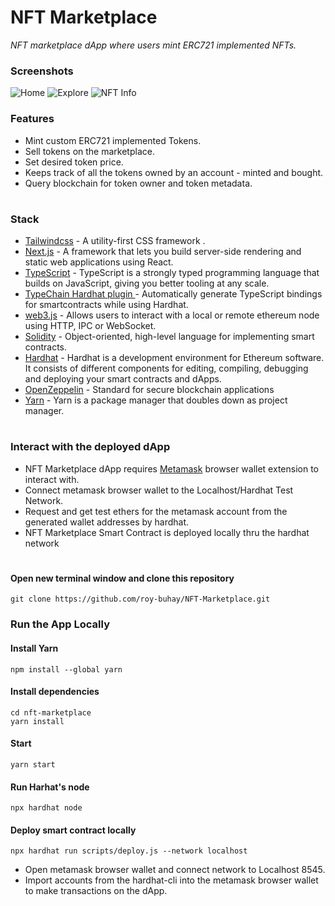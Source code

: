 # NFT Marketplace
<i>NFT marketplace dApp where users mint ERC721 implemented NFTs.</i>
### Screenshots
![Home](/screenshots/screenshot1.jpg)
![Explore](/screenshots/screenshot2.jpg)
![NFT Info](/screenshots/screenshot3.jpg)
### Features
- Mint custom ERC721 implemented Tokens.
- Sell tokens on the marketplace.
- Set desired token price.
- Keeps track of all the tokens owned by an account - minted and bought.
- Query blockchain for token owner and token metadata.
#
### Stack
- [Tailwindcss](https://tailwindcss.com/) - A utility-first CSS framework .
- [Next.js](https://nextjs.org/) - A framework that lets you build server-side rendering and static web applications using React.
- [TypeScript](https://www.typescriptlang.org/) - TypeScript is a strongly typed programming language that builds on JavaScript, giving you better tooling at any scale.
- [TypeChain Hardhat plugin ](https://github.com/ethereum-ts/TypeChain/tree/master/packages/hardhat) - Automatically generate TypeScript bindings for smartcontracts while using Hardhat.
- [web3.js](https://web3js.readthedocs.io/en/v1.3.4/) - Allows users to interact with a local or remote ethereum node using HTTP, IPC or WebSocket.
- [Solidity](https://docs.soliditylang.org/en/v0.7.6/) - Object-oriented, high-level language for implementing smart contracts.
- [Hardhat](https://hardhat.org/) - Hardhat is a development environment for Ethereum software. It consists of different components for editing, compiling, debugging and deploying your smart contracts and dApps.
- [OpenZeppelin](https://docs.openzeppelin.com/contracts/4.x/) - Standard for secure blockchain applications
- [Yarn](https://yarnpkg.com/) - Yarn is a package manager that doubles down as project manager.
#
### Interact with the deployed dApp
- NFT Marketplace dApp requires [Metamask](https://metamask.io/) browser wallet extension to interact with.
- Connect metamask browser wallet to the Localhost/Hardhat Test Network.
- Request and get test ethers for the metamask account from the generated wallet addresses by hardhat.
- NFT Marketplace Smart Contract is deployed locally thru the hardhat network 
#
#### Open new terminal window and clone this repository
```
git clone https://github.com/roy-buhay/NFT-Marketplace.git
```
### Run the App Locally
#### Install Yarn 
```
npm install --global yarn
```
#### Install dependencies
```
cd nft-marketplace
yarn install
```
#### Start
```
yarn start
```
#### Run Harhat's node
```
npx hardhat node
```
#### Deploy smart contract locally
```
npx hardhat run scripts/deploy.js --network localhost
```
- Open metamask browser wallet and connect network to Localhost 8545.
- Import accounts from the hardhat-cli into the metamask browser wallet to make transactions on the dApp.